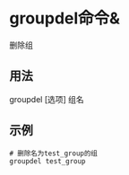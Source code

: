 # groupdel命令&

删除组

## 用法

groupdel [选项] 组名

## 示例

~~~shell
# 删除名为test_group的组
groupdel test_group
~~~
